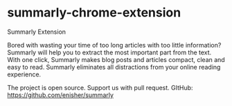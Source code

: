 summarly-chrome-extension
=========================

Summarly Extension

Bored with wasting your time of too long articles with too little information? Summarly will help you to extract the most important part from the text.
With one click, Summarly makes blog posts and articles compact, clean and easy to read. Summarly eliminates all distractions from your online reading experience.

The project is open source. Support us with pull request.
GItHub: https://github.com/enisher/summarly
